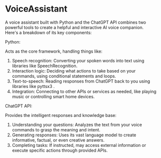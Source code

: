 # VoiceAssistant
A voice assistant built with Python and the ChatGPT API combines two powerful tools to create a helpful and interactive AI voice companion. Here's a breakdown of its key components:

Python:

Acts as the core framework, handling things like:

1) Speech recognition: Converting your spoken words into text using libraries like SpeechRecognition.
2) Interaction logic: Deciding what actions to take based on your commands, using conditional statements and loops.
3) Text-to-speech: Reading responses from ChatGPT back to you using libraries like pyttsx3 .
4) Integration: Connecting to other APIs or services as needed, like playing music or controlling smart home devices.


ChatGPT API:

Provides the intelligent responses and knowledge base:

1) Understanding your questions: Analyzes the text from your voice commands to grasp the meaning and intent.
2) Generating responses: Uses its vast language model to create informative, factual, or even creative answers.
3) Completing tasks: If instructed, may access external information or execute specific actions through provided APIs.

